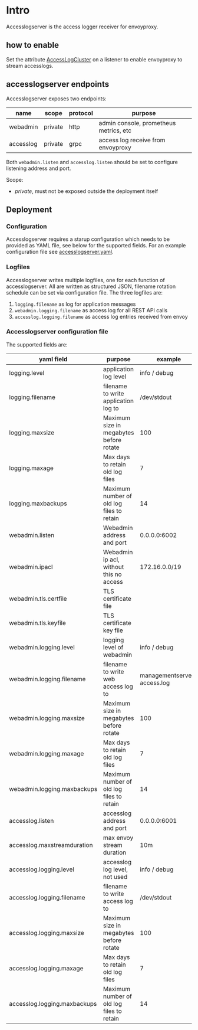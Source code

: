 # Intro

Accesslogserver is the access logger receiver for envoyproxy.

## how to enable

Set the attribute [AccessLogCluster](api/listener.md#Attribute) on a listener to enable envoyproxy to stream accesslogs.

## accesslogserver endpoints

Accesslogserver exposes two endpoints:

| name      | scope   | protocol | purpose                                |
| --------- | ------- | -------- | -------------------------------------- |
| webadmin  | private | http     | admin console, prometheus metrics, etc |
| accesslog | private | grpc     | access log receive from envoyproxy     |

Both `webadmin.listen` and `accesslog.listen` should be set to configure listening address and port.

Scope:

- _private_, must not be exposed outside the deployment itself

## Deployment

### Configuration

Accesslogserver requires a starup configuration which needs to be provided as YAML file, see below for the supported fields. For an example configuration file see [accesslogserver.yaml](../deployment/docker/accesslogserver.yaml).

### Logfiles

Accesslogserver writes multiple logfiles, one for each function of accesslogserver. All are written as structured JSON, filename rotation schedule can be set via configuration file. The three logfiles are:

1. `logging.filename` as log for application messages
2. `webadmin.logging.filename` as access log for all REST API calls
3. `accesslog.logging.filename` as access log entries received from envoy

### Accesslogserver configuration file

The supported fields are:

| yaml field                   | purpose                                   | example            |
| ---------------------------- | ----------------------------------------- | ------------------ |
| logging.level                | application log level                     | info / debug       |
| logging.filename             | filename to write application log to      | /dev/stdout        |
| logging.maxsize              | Maximum size in megabytes before rotate   | 100                |
| logging.maxage               | Max days to retain old log files          | 7                  |
| logging.maxbackups           | Maximum number of old log files to retain | 14                 |
| webadmin.listen              | Webadmin address and port                 | 0.0.0.0:6002       |
| webadmin.ipacl               | Webadmin ip acl, without this no access   | 172.16.0.0/19      |
| webadmin.tls.certfile        | TLS certificate file                      |                    |
| webadmin.tls.keyfile         | TLS certificate key file                  |                    |
| webadmin.logging.level       | logging level of webadmin                 | info / debug       |
| webadmin.logging.filename    | filename to write web access log to       | managementserver-access.log |
| webadmin.logging.maxsize     | Maximum size in megabytes before rotate   | 100                |
| webadmin.logging.maxage      | Max days to retain old log files          | 7                  |
| webadmin.logging.maxbackups  | Maximum number of old log files to retain | 14                 |
| accesslog.listen             | accesslog address and port                | 0.0.0.0:6001       |
| accesslog.maxstreamduration  | max envoy stream duration                 | 10m                |
| accesslog.logging.level      | accesslog log level, not used             | info / debug       |
| accesslog.logging.filename   | filename to write access log to           | /dev/stdout        |
| accesslog.logging.maxsize    | Maximum size in megabytes before rotate   | 100                |
| accesslog.logging.maxage     | Max days to retain old log files          | 7                  |
| accesslog.logging.maxbackups | Maximum number of old log files to retain | 14                 |
